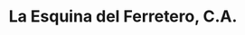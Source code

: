 ---
title: "La Esquina del Ferretero, C.A."
url: /caracas/la-esquina-del-ferretero-c-a/
shop: pintura
---